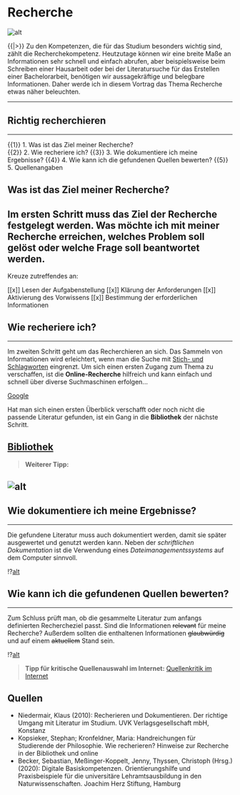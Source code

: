 # __Recherche__
![alt](https://upload.wikimedia.org/wikipedia/commons/thumb/d/d5/Recherche-PC.jpg/800px-Recherche-PC.jpg?20200902120921)

<!-- language: de
narrator: DE Deutsch male 
-->
{{|>}} Zu den Kompetenzen, die für das Studium besonders wichtig sind, zählt die Recherchekompetenz. Heutzutage können wir eine breite Maße an Informationen sehr schnell und einfach abrufen, aber beispielsweise beim Schreiben einer Hausarbeit oder bei der Literatursuche für das Erstellen einer Bachelorarbeit, benötigen wir aussagekräftige und belegbare Informationen. Daher werde ich in diesem Vortrag das Thema Recherche etwas näher beleuchten.

---
## __Richtig recherchieren__
---
{{1}} 1. Was ist das Ziel meiner Recherche?   
{{2}} 2. Wie recheriere ich?
{{3}} 3. Wie dokumentiere ich meine Ergebnisse?
{{4}} 4. Wie kann ich die gefundenen Quellen bewerten?
{{5}} 5. Quellenangaben

## Was ist das Ziel meiner Recherche?

Im ersten Schritt muss das Ziel der Recherche festgelegt werden. Was möchte ich mit meiner Recherche erreichen, welches Problem soll gelöst oder welche Frage soll beantwortet werden.
---
Kreuze zutreffendes an:

[[x]] Lesen der Aufgabenstellung
[[x]] Klärung der Anforderungen
[[x]] Aktivierung des Vorwissens
[[x]] Bestimmung der erforderlichen Informationen

## Wie recheriere ich?
---
Im zweiten Schritt geht um das Recherchieren an sich. Das Sammeln von Informationen wird erleichtert, wenn man die Suche mit [Stich- und Schlagworten](https://www.hochschule-trier.de/hauptcampus/bibliothek/tutorial-informationskompetenz/suche-vorbereiten/suchstrategien/stich-und-schlagwoerter) eingrenzt. Um sich einen ersten Zugang zum Thema zu verschaffen, ist die __Online-Recherche__ hilfreich und kann einfach und schnell über diverse Suchmaschinen erfolgen...

[Google](https://www.google.de/?hl=de)

Hat man sich einen ersten Überblick verschafft oder noch nicht die passende Literatur gefunden, ist ein Gang in die __Bibliothek__ der nächste Schritt.

[Bibliothek](https://www.fh-potsdam.de/campus-services/bibliothek)
---
> **Weiterer Tipp:**

![alt](https://www.th-owl.de/files/webs/skim/doku/img/Suchtipps/Grafik_BooleschenOperatoren_20200424.png)
---

## Wie dokumentiere ich meine Ergebnisse?
---
Die gefundene Literatur muss auch dokumentiert werden, damit sie später ausgewertet und genutzt werden kann. Neben der *schriftlichen Dokumentation* ist die Verwendung eines *Dateimanagementssystems* auf dem Computer sinnvoll.

!?[alt](https://www.youtube.com/watch?v=FnLswdk_Kq4)

## Wie kann ich die gefundenen Quellen bewerten?
---
Zum Schluss prüft man, ob die gesammelte Literatur zum anfangs definierten Rechercheziel passt. Sind die Informationen ~~relevant~~ für meine Recherche? Außerdem sollten die enthaltenen Informationen ~~glaubwürdig~~ und auf einem ~~aktuellem~~ Stand sein.

!?[alt](https://www.youtube.com/watch?v=iLzhv50msH0&list=PLuizG2TMVpRNmJbYfp0-VHQJBrejfwvN-&index=5)

> **Tipp für kritische Quellenauswahl im Internet:** [Quellenkritik im Internet](https://niemalsvergessen.systime.dk/?id=206)

## Quellen 

* Niedermair, Klaus (2010): Recherieren und Dokumentieren. Der richtige Umgang mit Literatur im Studium. UVK Verlagsgesellschaft mbH, Konstanz
* Kopsieker, Stephan; Kronfeldner, Maria: Handreichungen für Studierende der Philosophie. Wie recherieren? Hinweise zur Recherche in der Bibliothek und online
* Becker, Sebastian, Meßinger-Koppelt, Jenny, Thyssen, Christoph (Hrsg.) (2020): Digitale Basiskompetenzen. Orientierungshilfe und Praxisbeispiele für die universitäre Lehramtsausbildung in den Naturwissenschaften. Joachim Herz Stiftung, Hamburg

 
